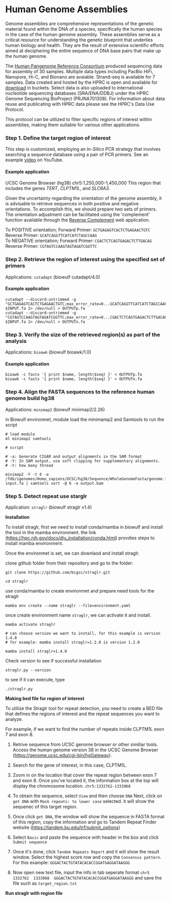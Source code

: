 # Human Genome Assemblies

Genome assemblies are comprehensive representations of the genetic material found within the DNA of a species, specifically the human species in the case of the human genome assembly. These assemblies serve as a critical resource for understanding the genetic blueprint that underlies human biology and health. They are the result of extensive scientific efforts aimed at deciphering the entire sequence of DNA base pairs that make up the human genome.

The [Human Pangenome Reference Consortium](https://humanpangenome.org/) produced sequencing data for assembly of 30 samples. Multiple data types including PacBio HiFi, Nanopore, Hi-C, and Bionano are avaiable. Strand-seq is available for 7 samples. Data created and hosted by the HPRC is open and available for [download](https://github.com/human-pangenomics/HPP_Year1_Data_Freeze_v1.0) in buckets. Select data is also uploaded to international nucleotide sequencing databases (SRA/ENA/DDBJ) under the HPRC Genome Sequencing BioProject (PRJNA701308). For information about data reuse and publicating with HPRC data please see the HPRC's Data Use Protocol.

This protocol can be utilized to filter specific regions of interest within assemblies, making them suitable for various other applications.


### Step 1. Define the target region of interest
This step is customized, employing an *In-Silico* PCR strategy that involves searching a sequence database using a pair of PCR primers. See an example [video](https://www.youtube.com/watch?v=U8_QYwmdGYU) on YouTube.

#### Example application
UCSC Genome Browser (hg38) chr5:1,250,000-1,450,000
This region that includes the genes *TERT*, *CLPTM1L*, and *SLC6A3.*

Given the uncertainty regarding the orientation of the genome assembly, it is advisable to retrieve sequences in both positive and negative orientations. To accomplish this, we should prepare two sets of primers. The orientation adjustment can be facilitated using the 'complement' function available through the [Reverse Complement](https://www.bioinformatics.org/sms/index.html) web application.  

To POSITIVE orientation; Forward Primer: `GCTGAGAGTCACTCTGAGAACTGTC`  Reverse Primer: `GCATCAGGTTCATCATCTAGCCAAG`  
To NEGATIVE orientation; Forward Primer: `CGACTCTCAGTGAGACTCTTGACAG`  Reverse Primer: `CGTAGTCCAAGTAGTAGATCGGTTC`


### Step 2. Retrieve the region of interest using the specified set of primers
Applications: 
`cutadapt` (biowulf cutadapt/4.0)

#### Example application

```
cutadapt --discard-untrimmed -g "GCTGAGAGTCACTCTGAGAACTGTC;max_error_rate=0...GCATCAGGTTCATCATCTAGCCAAG;max_error_rate=0" $INPUT.fa 2> /dev/null > OUTPUTp.fa
cutadapt --discard-untrimmed -g "CGTAGTCCAAGTAGTAGATCGGTTC;max_error_rate=0...CGACTCTCAGTGAGACTCTTGACAG;max_error_rate=0" $INPUT.fa 2> /dev/null > OUTPUTn.fa
```


### Step 3. Verify the size of the retrieved region(s) as part of the analysis
Applications: 
`bioawk` (biowulf bioawk/1.0)

#### Example application

```
bioawk -c fastx '{ print $name, length($seq) }' < OUTPUTp.fa
bioawk -c fastx '{ print $name, length($seq) }' < OUTPUTn.fa
```

### Step 4. Align the FASTA sequences to the reference human genome build hg38
Applications: 
`minimap2` (biowulf minimap2/2.26)

in Biowulf environmet, module load the minimamp2 and Samtools to run the script

```
# load module
ml minimap2 samtools

# script

# -a: Generate CIGAR and output alignments in the SAM format
# -Y: In SAM output, use soft clipping for supplementary alignments.
# -t: how many thread

minimap2 -Y -t 6 -a /fdb/igenomes/Homo_sapiens/UCSC/hg38/Sequence/WholeGenomeFasta/genome.fa input.fa | samtools sort -@ 6 -o output.bam

```

### Step 5. Detect repeat use starglr

Application: `straglr` (biowulf straglr v1.4)

**Installation**

To install straglr, first we need to install conda/mamba in biowulf and install the tool in the mamba environment.
the link (https://hpc.nih.gov/docs/diy_installation/conda.html) provdies steps to install mamba environment.

Once the environmet is set, we can downlaod and install straglr.

clone github folder from their repository and go to the folder:

```
git clone https://github.com/bcgsc/straglr.git

cd straglr

```

use conda/mamba to create environmet and prepare need tools for the straglr

```
mamba env create --name straglr --file=environment.yaml
```
once create environment name `straglr`, we can activate it and install. 

```
mamba activate straglr

# can choose version we want to install, for this example is version 1.4.0
# for example: mamba install straglr=1.2.0 is version 1.2.0 

mamba install straglr=1.4.0
```

Check version to see if successful installation

```
straglr.py --version
```

to see if it can execute, type

```
./straglr.py
```
**Making bed file for region of interest**

To utilize the Straglr tool for repeat detection, you need to create a BED file that defines the regions of interest and the repeat sequences you want to analyze.

For example, if we want to find the number of repeats inside CLPTM1L exon 7 and exon 8.

1. Retrive sequence from UCSC genome browser or other similiar tools. Access the human genome version 38 in the UCSC Genome Browser (https://genome.ucsc.edu/cgi-bin/hgGateway).

2. Search for the gene of interest, in this case, CLPTM1L.

3. Zoom in on the location that cover the repeat region between exon 7 and exon 8. Once you've located it, the information box at the top will display the chromosome location. `chr5:1332762-1333968`

4. To obtain the sequence, select `View` and then choose `DNA` Next, click on `get DNA` with `Mask repeats: to lower case` selected. it will show the sequenec of this target region.

5. Once click `get DNA`, the window will show the sequence in FASTA format of this region, copy the information and go to Tandem Repeat Finder website (https://tandem.bu.edu/trf/submit_options)

6. Select `Basic` and paste the sequence with header in the box and click `Submit sequence`

7. Once it's done, click `Tandem Repeats Report` and it will show the result window. Select the highest score row and copy the `Consensus pattern`. For this example: `GGGACTACTGTATACACACCGGATGAGGATAAGGG`

8. Now open new text file, input the info in tab seperate format `chr5  1332762  1333968  GGGACTACTGTATACACACCGGATGAGGATAAGGG` and save the file such as `target_region.txt`


**Run straglr with region file**

